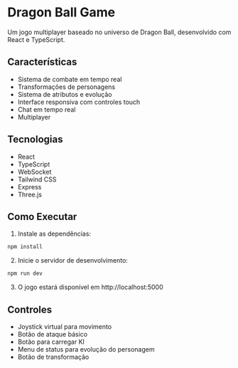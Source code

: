 
# Dragon Ball Game

Um jogo multiplayer baseado no universo de Dragon Ball, desenvolvido com React e TypeScript.

## Características

- Sistema de combate em tempo real
- Transformações de personagens
- Sistema de atributos e evolução
- Interface responsiva com controles touch
- Chat em tempo real
- Multiplayer

## Tecnologias

- React
- TypeScript 
- WebSocket
- Tailwind CSS
- Express
- Three.js

## Como Executar

1. Instale as dependências:
```bash
npm install
```

2. Inicie o servidor de desenvolvimento:
```bash
npm run dev
```

3. O jogo estará disponível em http://localhost:5000

## Controles

- Joystick virtual para movimento
- Botão de ataque básico
- Botão para carregar KI
- Menu de status para evolução do personagem
- Botão de transformação
